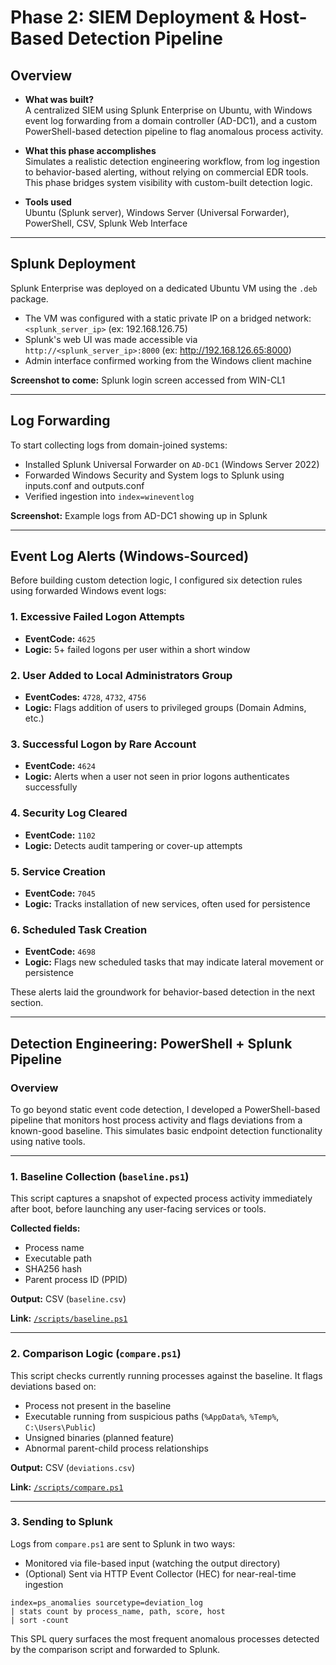 # Phase 2: SIEM Deployment & Host-Based Detection Pipeline

## Overview

- **What was built?**  
  A centralized SIEM using Splunk Enterprise on Ubuntu, with Windows event log forwarding from a domain controller (AD-DC1), and a custom PowerShell-based detection pipeline to flag anomalous process activity.

- **What this phase accomplishes**  
  Simulates a realistic detection engineering workflow, from log ingestion to behavior-based alerting, without relying on commercial EDR tools. This phase bridges system visibility with custom-built detection logic.

- **Tools used**  
  Ubuntu (Splunk server), Windows Server (Universal Forwarder), PowerShell, CSV, Splunk Web Interface

---

## Splunk Deployment

Splunk Enterprise was deployed on a dedicated Ubuntu VM using the `.deb` package.

- The VM was configured with a static private IP on a bridged network: `<splunk_server_ip>` (ex: 192.168.126.75)
- Splunk's web UI was made accessible via `http://<splunk_server_ip>:8000` (ex: http://192.168.126.65:8000)
- Admin interface confirmed working from the Windows client machine

**Screenshot to come:** Splunk login screen accessed from WIN-CL1

---

## Log Forwarding

To start collecting logs from domain-joined systems:

- Installed Splunk Universal Forwarder on `AD-DC1` (Windows Server 2022)
- Forwarded Windows Security and System logs to Splunk using inputs.conf and outputs.conf
- Verified ingestion into `index=wineventlog`

**Screenshot:** Example logs from AD-DC1 showing up in Splunk

---

## Event Log Alerts (Windows-Sourced)

Before building custom detection logic, I configured six detection rules using forwarded Windows event logs:

### 1. Excessive Failed Logon Attempts
- **EventCode:** `4625`
- **Logic:** 5+ failed logons per user within a short window

### 2. User Added to Local Administrators Group
- **EventCodes:** `4728`, `4732`, `4756`
- **Logic:** Flags addition of users to privileged groups (Domain Admins, etc.)

### 3. Successful Logon by Rare Account
- **EventCode:** `4624`
- **Logic:** Alerts when a user not seen in prior logons authenticates successfully

### 4. Security Log Cleared
- **EventCode:** `1102`
- **Logic:** Detects audit tampering or cover-up attempts

### 5. Service Creation
- **EventCode:** `7045`
- **Logic:** Tracks installation of new services, often used for persistence

### 6. Scheduled Task Creation
- **EventCode:** `4698`
- **Logic:** Flags new scheduled tasks that may indicate lateral movement or persistence

These alerts laid the groundwork for behavior-based detection in the next section.

---

## Detection Engineering: PowerShell + Splunk Pipeline

### Overview

To go beyond static event code detection, I developed a PowerShell-based pipeline that monitors host process activity and flags deviations from a known-good baseline. This simulates basic endpoint detection functionality using native tools.

---

### 1. Baseline Collection (`baseline.ps1`)

This script captures a snapshot of expected process activity immediately after boot, before launching any user-facing services or tools.

**Collected fields:**
- Process name
- Executable path
- SHA256 hash
- Parent process ID (PPID)

**Output:** CSV (`baseline.csv`)

**Link:** [`/scripts/baseline.ps1`](./scripts/baseline.ps1)

---

### 2. Comparison Logic (`compare.ps1`)

This script checks currently running processes against the baseline. It flags deviations based on:

- Process not present in the baseline
- Executable running from suspicious paths (`%AppData%`, `%Temp%`, `C:\Users\Public`)
- Unsigned binaries (planned feature)
- Abnormal parent-child process relationships

**Output:** CSV (`deviations.csv`)

**Link:** [`/scripts/compare.ps1`](./scripts/compare.ps1)

---

### 3. Sending to Splunk

Logs from `compare.ps1` are sent to Splunk in two ways:
- Monitored via file-based input (watching the output directory)
- (Optional) Sent via HTTP Event Collector (HEC) for near-real-time ingestion

```spl
index=ps_anomalies sourcetype=deviation_log 
| stats count by process_name, path, score, host
| sort -count
```
This SPL query surfaces the most frequent anomalous processes detected by the comparison script and forwarded to Splunk.
